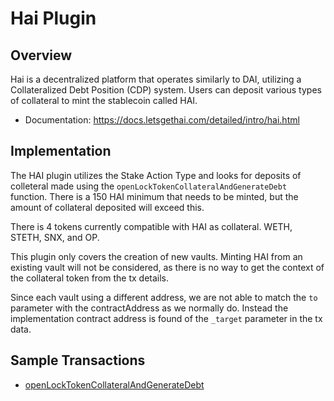 # Hai Plugin

## Overview
Hai is a decentralized platform that operates similarly to DAI, utilizing a Collateralized Debt Position (CDP) system. Users can deposit various types of collateral to mint the stablecoin called HAI.

- Documentation: https://docs.letsgethai.com/detailed/intro/hai.html

## Implementation 
The HAI plugin utilizes the Stake Action Type and looks for deposits of colleteral made using the `openLockTokenCollateralAndGenerateDebt` function. There is a 150 HAI minimum that needs to be minted, but the amount of collateral deposited will exceed this.

There is 4 tokens currently compatible with HAI as collateral. WETH, STETH, SNX, and OP.

This plugin only covers the creation of new vaults. Minting HAI from an existing vault will not be considered, as there is no way to get the context of the collateral token from the tx details.

Since each vault using a different address, we are not able to match the `to` parameter with the contractAddress as we normally do. Instead the implementation contract address is found of the `_target` parameter in the tx data. 

## Sample Transactions
- [openLockTokenCollateralAndGenerateDebt](https://optimistic.etherscan.io/tx/0x2c07c670182229bc1201087c9883ed67c7d46dcbd0f65c2b4d701949705a4581)

